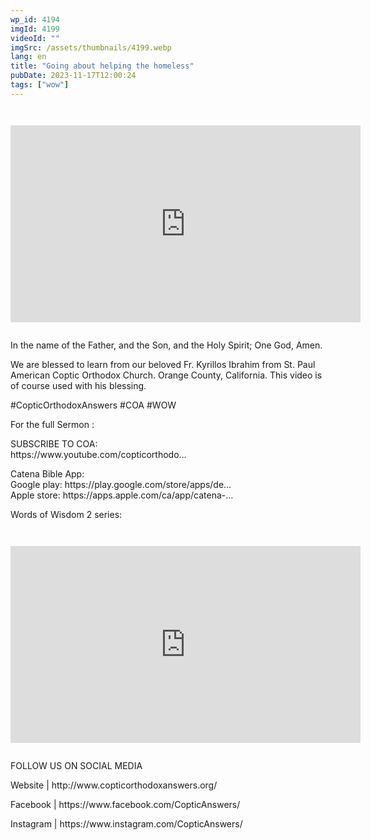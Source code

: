 ```yaml
---
wp_id: 4194
imgId: 4199
videoId: ""
imgSrc: /assets/thumbnails/4199.webp
lang: en
title: "Going about helping the homeless"
pubDate: 2023-11-17T12:00:24
tags: ["wow"]
---
```


<!-- page: 6 -->

<p><code></p>
<div class="video-container">
<iframe loading="lazy" title="YouTube video player" src="https://www.youtube.com/embed/wNdCNQ_Q-p8?si=EDgEcsCLXW9adcmP" width="560" height="315" frameborder="0" allowfullscreen="allowfullscreen"></iframe>
</div>
<p></code></p>
<p>In the name of the Father, and the Son, and the Holy Spirit; One God, Amen.</p>
<p>We are blessed to learn from our beloved Fr. Kyrillos Ibrahim from St. Paul American Coptic Orthodox Church. Orange County, California. This video is of course used with his blessing.</p>
<p>#CopticOrthodoxAnswers​ #COA​ #WOW​</p>
<p>For the full Sermon :</p>
<p>SUBSCRIBE TO COA:<br />
https://www.youtube.com/copticorthodo​&#8230;</p>
<p>Catena Bible App:<br />
Google play: https://play.google.com/store/apps/de&#8230;​<br />
Apple store: https://apps.apple.com/ca/app/catena-​​&#8230;</p>
<p>Words of Wisdom 2 series:<br />
<code></p>
<div class="video-container">
<iframe loading="lazy" width="560" height="315" src="https://www.youtube.com/embed/YrcJkpmGbec?si=f4Klza5CAbLZXhJ0" title="YouTube video player" frameborder="0" allow="accelerometer; autoplay; clipboard-write; encrypted-media; gyroscope; picture-in-picture; web-share" allowfullscreen></iframe>
</div>
<p></code></p>
<p>FOLLOW US ON SOCIAL MEDIA</p>
<p>Website | http://www.copticorthodoxanswers.org/​</p>
<p>Facebook | https://www.facebook.com/CopticAnswers/​</p>
<p>Instagram | https://www.instagram.com/CopticAnswers/</p>
